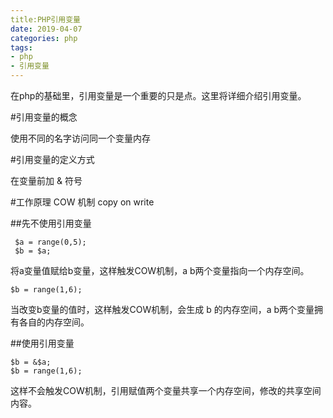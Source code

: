 ```yaml
---
title:PHP引用变量
date: 2019-04-07
categories: php
tags:
- php
- 引用变量
---
```

在php的基础里，引用变量是一个重要的只是点。这里将详细介绍引用变量。
<!-- more -->
#引用变量的概念

使用不同的名字访问同一个变量内存


#引用变量的定义方式

在变量前加 & 符号

#工作原理
COW 机制 copy on write

##先不使用引用变量
```shell
 $a = range(0,5); 
 $b = $a;
```
将a变量值赋给b变量，这样触发COW机制，a b两个变量指向一个内存空间。

```shell
$b = range(1,6);
``` 
 当改变b变量的值时，这样触发COW机制，会生成 b 的内存空间，a b两个变量拥有各自的内存空间。

##使用引用变量

```shell
$b = &$a; 
$b = range(1,6);
```
这样不会触发COW机制，引用赋值两个变量共享一个内存空间，修改的共享空间内容。
